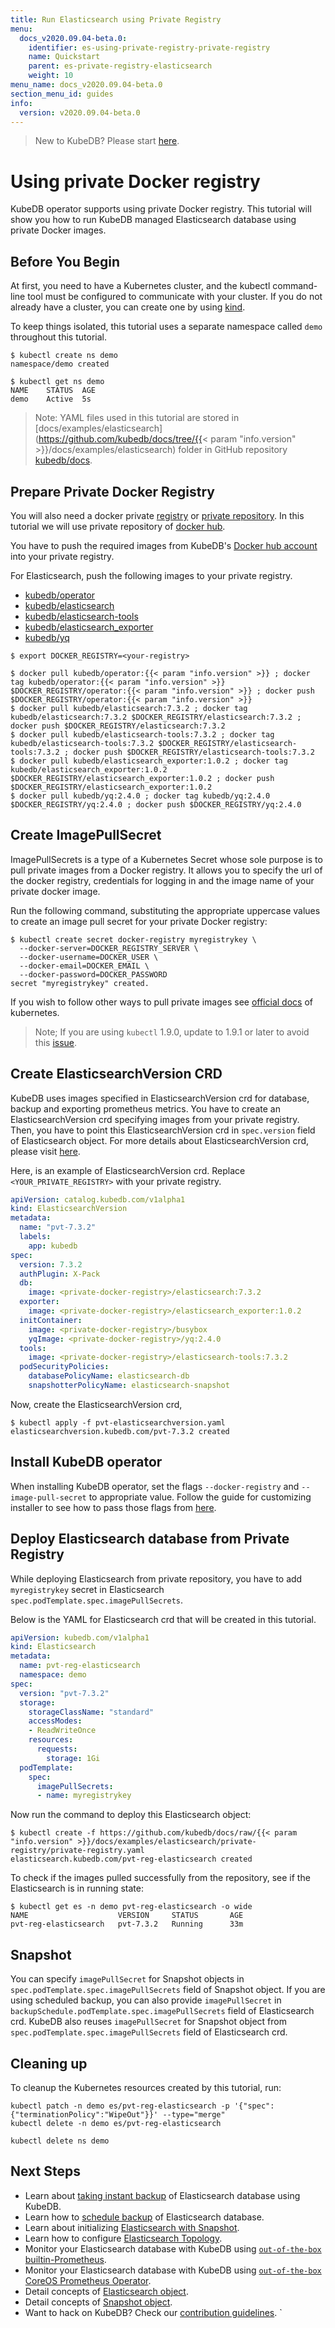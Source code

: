 ```yaml
---
title: Run Elasticsearch using Private Registry
menu:
  docs_v2020.09.04-beta.0:
    identifier: es-using-private-registry-private-registry
    name: Quickstart
    parent: es-private-registry-elasticsearch
    weight: 10
menu_name: docs_v2020.09.04-beta.0
section_menu_id: guides
info:
  version: v2020.09.04-beta.0
---
```


> New to KubeDB? Please start [here](/docs/v2020.09.04-beta.0/concepts/README).

# Using private Docker registry

KubeDB operator supports using private Docker registry. This tutorial will show you how to run KubeDB managed Elasticsearch database using private Docker images.

## Before You Begin

At first, you need to have a Kubernetes cluster, and the kubectl command-line tool must be configured to communicate with your cluster. If you do not already have a cluster, you can create one by using [kind](https://kind.sigs.k8s.io/docs/user/quick-start/).

To keep things isolated, this tutorial uses a separate namespace called `demo` throughout this tutorial.

```console
$ kubectl create ns demo
namespace/demo created

$ kubectl get ns demo
NAME    STATUS  AGE
demo    Active  5s
```

> Note: YAML files used in this tutorial are stored in [docs/examples/elasticsearch](https://github.com/kubedb/docs/tree/{{< param "info.version" >}}/docs/examples/elasticsearch) folder in GitHub repository [kubedb/docs](https://github.com/kubedb/docs).

## Prepare Private Docker Registry

You will also need a docker private [registry](https://docs.docker.com/registry/) or [private repository](https://docs.docker.com/docker-hub/repos/#private-repositories). In this tutorial we will use private repository of [docker hub](https://hub.docker.com/).

You have to push the required images from KubeDB's [Docker hub account](https://hub.docker.com/r/kubedb/) into your private registry.

For Elasticsearch, push the following images to your private registry.

- [kubedb/operator](https://hub.docker.com/r/kubedb/operator)
- [kubedb/elasticsearch](https://hub.docker.com/r/kubedb/elasticsearch)
- [kubedb/elasticsearch-tools](https://hub.docker.com/r/kubedb/elasticsearch-tools)
- [kubedb/elasticsearch_exporter](https://hub.docker.com/r/kubedb/elasticsearch_exporter)
- [kubedb/yq](https://hub.docker.com/r/kubedb/yq)

```console
$ export DOCKER_REGISTRY=<your-registry>

$ docker pull kubedb/operator:{{< param "info.version" >}} ; docker tag kubedb/operator:{{< param "info.version" >}} $DOCKER_REGISTRY/operator:{{< param "info.version" >}} ; docker push $DOCKER_REGISTRY/operator:{{< param "info.version" >}}
$ docker pull kubedb/elasticsearch:7.3.2 ; docker tag kubedb/elasticsearch:7.3.2 $DOCKER_REGISTRY/elasticsearch:7.3.2 ; docker push $DOCKER_REGISTRY/elasticsearch:7.3.2
$ docker pull kubedb/elasticsearch-tools:7.3.2 ; docker tag kubedb/elasticsearch-tools:7.3.2 $DOCKER_REGISTRY/elasticsearch-tools:7.3.2 ; docker push $DOCKER_REGISTRY/elasticsearch-tools:7.3.2
$ docker pull kubedb/elasticsearch_exporter:1.0.2 ; docker tag kubedb/elasticsearch_exporter:1.0.2 $DOCKER_REGISTRY/elasticsearch_exporter:1.0.2 ; docker push $DOCKER_REGISTRY/elasticsearch_exporter:1.0.2
$ docker pull kubedb/yq:2.4.0 ; docker tag kubedb/yq:2.4.0 $DOCKER_REGISTRY/yq:2.4.0 ; docker push $DOCKER_REGISTRY/yq:2.4.0
```

## Create ImagePullSecret

ImagePullSecrets is a type of a Kubernetes Secret whose sole purpose is to pull private images from a Docker registry. It allows you to specify the url of the docker registry, credentials for logging in and the image name of your private docker image.

Run the following command, substituting the appropriate uppercase values to create an image pull secret for your private Docker registry:

```console
$ kubectl create secret docker-registry myregistrykey \
  --docker-server=DOCKER_REGISTRY_SERVER \
  --docker-username=DOCKER_USER \
  --docker-email=DOCKER_EMAIL \
  --docker-password=DOCKER_PASSWORD
secret "myregistrykey" created.
```

If you wish to follow other ways to pull private images see [official docs](https://kubernetes.io/docs/concepts/containers/images/) of kubernetes.

> Note; If you are using `kubectl` 1.9.0, update to 1.9.1 or later to avoid this [issue](https://github.com/kubernetes/kubernetes/issues/57427).

## Create ElasticsearchVersion CRD

KubeDB uses images specified in ElasticsearchVersion crd for database, backup and exporting prometheus metrics. You have to create an ElasticsearchVersion crd specifying images from your private registry. Then, you have to point this ElasticsearchVersion crd in `spec.version` field of Elasticsearch object. For more details about ElasticsearchVersion crd, please visit [here](/docs/v2020.09.04-beta.0/concepts/catalog/elasticsearch).

Here, is an example of ElasticsearchVersion crd. Replace `<YOUR_PRIVATE_REGISTRY>` with your private registry.

```yaml
apiVersion: catalog.kubedb.com/v1alpha1
kind: ElasticsearchVersion
metadata:
  name: "pvt-7.3.2"
  labels:
    app: kubedb
spec:
  version: 7.3.2
  authPlugin: X-Pack
  db:
    image: <private-docker-registry>/elasticsearch:7.3.2
  exporter:
    image: <private-docker-registry>/elasticsearch_exporter:1.0.2
  initContainer:
    image: <private-docker-registry>/busybox
    yqImage: <private-docker-registry>/yq:2.4.0
  tools:
    image: <private-docker-registry>/elasticsearch-tools:7.3.2
  podSecurityPolicies:
    databasePolicyName: elasticsearch-db
    snapshotterPolicyName: elasticsearch-snapshot
```

Now, create the ElasticsearchVersion crd,

```console
$ kubectl apply -f pvt-elasticsearchversion.yaml
elasticsearchversion.kubedb.com/pvt-7.3.2 created
```

## Install KubeDB operator

When installing KubeDB operator, set the flags `--docker-registry` and `--image-pull-secret` to appropriate value. Follow the guide for customizing installer to see how to pass those flags from [here](/docs/v2020.09.04-beta.0/setup/README#customizing-installer).

## Deploy Elasticsearch database from Private Registry

While deploying Elasticsearch from private repository, you have to add `myregistrykey` secret in Elasticsearch `spec.podTemplate.spec.imagePullSecrets`.

Below is the YAML for Elasticsearch crd that will be created in this tutorial.

```yaml
apiVersion: kubedb.com/v1alpha1
kind: Elasticsearch
metadata:
  name: pvt-reg-elasticsearch
  namespace: demo
spec:
  version: "pvt-7.3.2"
  storage:
    storageClassName: "standard"
    accessModes:
    - ReadWriteOnce
    resources:
      requests:
        storage: 1Gi
  podTemplate:
    spec:
      imagePullSecrets:
      - name: myregistrykey
```

Now run the command to deploy this Elasticsearch object:

```console
$ kubectl create -f https://github.com/kubedb/docs/raw/{{< param "info.version" >}}/docs/examples/elasticsearch/private-registry/private-registry.yaml
elasticsearch.kubedb.com/pvt-reg-elasticsearch created
```

To check if the images pulled successfully from the repository, see if the Elasticsearch is in running state:

```console
$ kubectl get es -n demo pvt-reg-elasticsearch -o wide
NAME                    VERSION     STATUS       AGE
pvt-reg-elasticsearch   pvt-7.3.2   Running      33m
```

## Snapshot

You can specify `imagePullSecret` for Snapshot objects in `spec.podTemplate.spec.imagePullSecrets` field of Snapshot object. If you are using scheduled backup, you can also provide `imagePullSecret` in `backupSchedule.podTemplate.spec.imagePullSecrets` field of Elasticsearch crd. KubeDB also reuses `imagePullSecret` for Snapshot object from `spec.podTemplate.spec.imagePullSecrets` field of Elasticsearch crd.

## Cleaning up

To cleanup the Kubernetes resources created by this tutorial, run:

```console
kubectl patch -n demo es/pvt-reg-elasticsearch -p '{"spec":{"terminationPolicy":"WipeOut"}}' --type="merge"
kubectl delete -n demo es/pvt-reg-elasticsearch

kubectl delete ns demo
```

## Next Steps

- Learn about [taking instant backup](/docs/v2020.09.04-beta.0/guides/elasticsearch/snapshot/instant_backup) of Elasticsearch database using KubeDB.
- Learn how to [schedule backup](/docs/v2020.09.04-beta.0/guides/elasticsearch/snapshot/scheduled_backup)  of Elasticsearch database.
- Learn about initializing [Elasticsearch with Snapshot](/docs/v2020.09.04-beta.0/guides/elasticsearch/initialization/snapshot_source).
- Learn how to configure [Elasticsearch Topology](/docs/v2020.09.04-beta.0/guides/elasticsearch/clustering/topology).
- Monitor your Elasticsearch database with KubeDB using [`out-of-the-box` builtin-Prometheus](/docs/v2020.09.04-beta.0/guides/elasticsearch/monitoring/using-builtin-prometheus).
- Monitor your Elasticsearch database with KubeDB using [`out-of-the-box` CoreOS Prometheus Operator](/docs/v2020.09.04-beta.0/guides/elasticsearch/monitoring/using-coreos-prometheus-operator).
- Detail concepts of [Elasticsearch object](/docs/v2020.09.04-beta.0/concepts/databases/elasticsearch).
- Detail concepts of [Snapshot object](/docs/v2020.09.04-beta.0/concepts/snapshot).
- Want to hack on KubeDB? Check our [contribution guidelines](/docs/v2020.09.04-beta.0/CONTRIBUTING).
`
